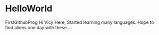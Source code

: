 # HelloWorld
FirstGithubProg
Hi
Vicy Here,
Started learning many languages.
Hope to find aliens one day with these....
